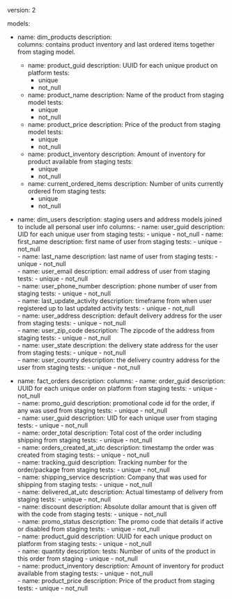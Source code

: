 version: 2

models:
  - name: dim_products
    description:  
    columns: contains product inventory and last ordered items together from staging model. 
      - name: product_guid
        description: UUID for each unique product on platform
        tests:
          - unique
          - not_null
      - name: product_name
        description: Name of the product from staging model
        tests:
          - unique
          - not_null
      - name: product_price
        description: Price of the product from staging model
        tests:
          - unique
          - not_null
      - name: product_inventory
        description: Amount of inventory for product available from staging
        tests:
          - unique
          - not_null
      - name: current_ordered_items
        description: Number of units currently ordered from staging
        tests:
          - unique
          - not_null                              

- name: dim_users
    description: staging users and address models joined to include all personal user info
    columns: 
      - name: user_guid
        description: UID for each unique user from staging
        tests:
          - unique
          - not_null
      - name: first_name
        description: first name of user from staging
        tests:
          - unique
          - not_null                                                                
      - name: last_name
        description: last name of user from staging
        tests:
          - unique
          - not_null         
      - name: user_email
        description: email address of user from staging 
        tests:
          - unique
          - not_null         
      - name: user_phone_number
        description: phone number of user from staging
        tests:
          - unique
          - not_null         
      - name: last_update_activity
        description: timeframe from when user registered up to last updated activity
        tests:
          - unique
          - not_null         
      - name: user_address
        description: default delivery address for the user from staging
        tests:
          - unique
          - not_null         
      - name: user_zip_code
        description: The zipcode of the address from staging
        tests:
          - unique
          - not_null         
      - name: user_state
        description: the delivery state address for the user from staging
        tests:
          - unique
          - not_null         
      - name: user_country
        description: the delivery country address for the user from staging
        tests:
          - unique
          - not_null            

- name: fact_orders
    description: 
    columns: 
      - name: order_guid
        description: UUID for each unique order on platform from staging
        tests:
          - unique
          - not_null      
      - name: promo_guid
        description: promotional code id for the order, if any was used from staging
        tests:
          - unique
          - not_null         
      - name: user_guid
        description: UID for each unique user from staging
        tests:
          - unique
          - not_null       
      - name: order_total
        description: Total cost of the order including shipping from staging
        tests:
          - unique
          - not_null      
      - name: orders_created_at_utc
        description: timestamp the order was created from staging
        tests:
          - unique
          - not_null         
      - name: tracking_guid
        description: Tracking number for the order/package from staging
        tests:
          - unique
          - not_null       
      - name: shipping_service
        description: Company that was used for shipping from staging
        tests:
          - unique
          - not_null    
      - name: delivered_at_utc
        description: Actual timestamp of delivery from staging
        tests:
          - unique
          - not_null    
      - name: discount
        description: Absolute dollar amount that is given off with the code from staging
        tests:
          - unique
          - not_null    
      - name: promo_status
        description: The promo code that details if active or disabled from staging
        tests:
          - unique
          - not_null    
      - name: product_guid
        description: UUID for each unique product on platform from staging
        tests:
          - unique
          - not_null    
      - name: quantity 
        description: 
        tests: Number of units of the product in this order from staging
          - unique
          - not_null      
      - name: product_inventory
        description:  Amount of inventory for product available from staging
        tests:
          - unique
          - not_null   
      - name: product_price
        description: Price of the product from staging
        tests:
          - unique
          - not_null   
                                  
                                                                                
